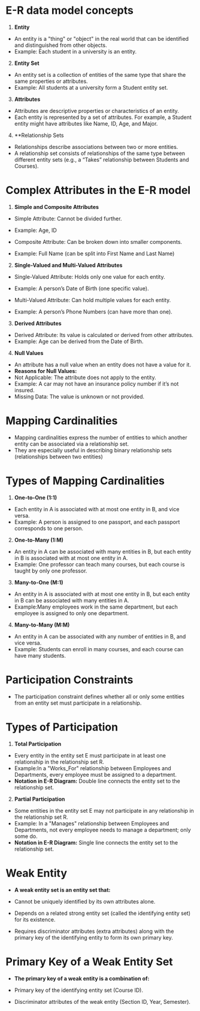 # E-R data model concepts
1. **Entity**
- An entity is a "thing" or "object" in the real world that can be identified and distinguished from other objects.
- Example: Each student in a university is an entity.
2. **Entity Set**
- An entity set is a collection of entities of the same type that share the same properties or attributes.
- Example: All students at a university form a Student entity set.
3. **Attributes**
- Attributes are descriptive properties or characteristics of an entity.
- Each entity is represented by a set of attributes. For example, a Student entity might have attributes like Name, ID, Age, and Major.
4. **Relationship Sets
- Relationships describe associations between two or more entities.
- A relationship set consists of relationships of the same type between different entity sets (e.g., a “Takes” relationship between Students and Courses).
# Complex Attributes in the E-R model
1. **Simple and Composite Attributes**
- Simple Attribute: Cannot be divided further.
- Example: Age, ID

- Composite Attribute: Can be broken down into smaller components.
- Example: Full Name (can be split into First Name and Last Name)

2. **Single-Valued and Multi-Valued Attributes**
- Single-Valued Attribute: Holds only one value for each entity.
- Example: A person’s Date of Birth (one specific value).

- Multi-Valued Attribute: Can hold multiple values for each entity.
- Example: A person’s Phone Numbers (can have more than one).

3. **Derived Attributes**
- Derived Attribute: Its value is calculated or derived from other attributes.
- Example: Age can be derived from the Date of Birth.

4. **Null Values**
- An attribute has a null value when an entity does not have a value for it.
- **Reasons for Null Values:**
- Not Applicable: The attribute does not apply to the entity.
- Example: A car may not have an insurance policy number if it’s not insured.
- Missing Data: The value is unknown or not provided.

# Mapping Cardinalities
- Mapping cardinalities express the number of entities to which another entity can be associated via a relationship set.
- They are especially useful in describing binary relationship sets (relationships between two entities)
# Types of Mapping Cardinalities
1. **One-to-One (1:1)**
- Each entity in A is associated with at most one entity in B, and vice versa.
- Example: A person is assigned to one passport, and each passport corresponds to one person.
  
2. **One-to-Many (1:M)**
- An entity in A can be associated with many entities in B, but each entity in B is associated with at most one entity in A.
- Example: One professor can teach many courses, but each course is taught by only one professor.
  
3. **Many-to-One (M:1)**
- An entity in A is associated with at most one entity in B, but each entity in B can be associated with many entities in A.
- Example:Many employees work in the same department, but each employee is assigned to only one department.
4. **Many-to-Many (M:M)**
- An entity in A can be associated with any number of entities in B, and vice versa.
- Example: Students can enroll in many courses, and each course can have many students.

# Participation Constraints 
- The participation constraint defines whether all or only some entities from an entity set must participate in a relationship.

# Types of Participation
1. **Total Participation**
- Every entity in the entity set E must participate in at least one relationship in the relationship set R.
- Example:In a "Works_For" relationship between Employees and Departments, every employee must be assigned to a department.
- **Notation in E-R Diagram:** Double line connects the entity set to the relationship set.

2. **Partial Participation**
- Some entities in the entity set E may not participate in any relationship in the relationship set R.
- Example: In a "Manages" relationship between Employees and Departments, not every employee needs to manage a department; only some do.
- **Notation in E-R Diagram:** Single line connects the entity set to the relationship set.

# Weak Entity 
- **A weak entity set is an entity set that:**

- Cannot be uniquely identified by its own attributes alone.
- Depends on a related strong entity set (called the identifying entity set) for its existence.
- Requires discriminator attributes (extra attributes) along with the primary key of the identifying entity to form its own primary key.

# Primary Key of a Weak Entity Set
- **The primary key of a weak entity is a combination of:**

- Primary key of the identifying entity set (Course ID).
- Discriminator attributes of the weak entity (Section ID, Year, Semester).
